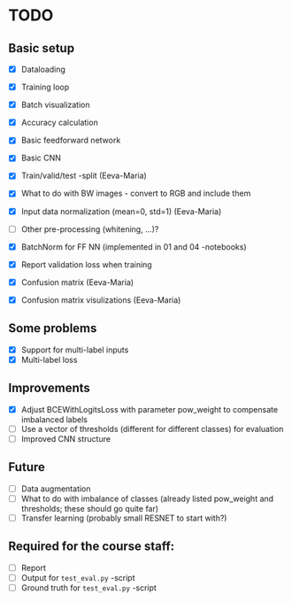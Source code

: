 # TODO

## Basic setup
- [x] Dataloading
- [x] Training loop
- [x] Batch visualization
- [x] Accuracy calculation
- [x] Basic feedforward network
- [x] Basic CNN
- [x] Train/valid/test -split (Eeva-Maria)
- [x] What to do with BW images - convert to RGB and include them
- [x] Input data normalization (mean=0, std=1) (Eeva-Maria)
- [ ] Other pre-processing (whitening, ...)?
- [x] BatchNorm for FF NN (implemented in 01 and 04 -notebooks)
- [x] Report validation loss when training
- [x] Confusion matrix (Eeva-Maria)
- [x] Confusion matrix visulizations (Eeva-Maria)


## Some problems
- [x] Support for multi-label inputs
- [x] Multi-label loss

## Improvements
- [x] Adjust BCEWithLogitsLoss with parameter pow_weight to compensate imbalanced labels
- [ ] Use a vector of thresholds (different for different classes) for evaluation
- [ ] Improved CNN structure

## Future
- [ ] Data augmentation
- [ ] What to do with imbalance of classes (already listed pow_weight and thresholds; these should go quite far)
- [ ] Transfer learning (probably small RESNET to start with?)

## Required for the course staff:
- [ ] Report
- [ ] Output for `test_eval.py` -script
- [ ] Ground truth for `test_eval.py` -script
